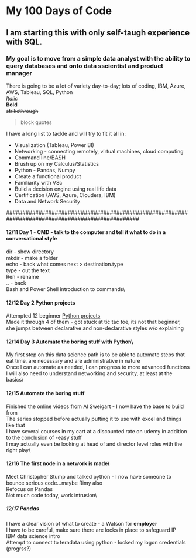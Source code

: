 # My 100 Days of Code

## I am starting this with only self-taugh experience with SQL.

### My goal is to move from a simple data analyst with the ability to query databases and onto data sscientist and product manager
There is going to be a lot of variety day-to-day; lots of coding, IBM, Azure, AWS, Tableau, SQL, Python\
*Italic*\
**Bold**\
~~strikethrough~~
>block quotes
>
I have a long list to tackle and will try to fit it all in:
* Visualization (Tableau, Power BI)
* Networking - connecting remotely, virtual machines, cloud computing
* Command line/BASH
* Brush up on my Calculus/Statistics
* Python - Pandas, Numpy 
* Create a functional product
* Familiarity with VSc
* Build a decision engine using real life data
* Certification (AWS, Azure, Cloudera, IBM)
* Data and Network Security

#################################################################################################
#### 12/11 Day 1 - CMD - talk to the computer and tell it what to do in a conversational style
dir - show directory\
mkdir - make a folder \
echo - back what comes next > destination.type\
type - out the text\
Ren - rename\
.. - back\
Bash and Power Shell introduction to commands\
#### 12/12 Day 2 Python projects
Attempted 12 beginner [Python projects](https://www.youtube.com/watch?v=8ext9G7xspg&t=1564s) \
Made it through 4 of them - got stuck at tic tac toe, its not that beginner, she jumps between declarative and non-declarative styles w/o explaining
#### 12/14 Day 3 Automate the boring stuff with Python\
My first step on this data science path is to be able to automate steps that eat time, are necessary and are administrative in nature\
Once I can automate as needed, I can progress to more advanced functions\
I will also need to understand networking and security, at least at the basics\
#### 12/15 Automate the boring stuff
Finished the online videos from Al Sweigart - I now have the base to build from\
The series stopped before actually putting it to use with excel and things like that\
I have several courses in my cart at a discounted rate on udemy in addition to the conclusion of -easy stuff\
I may actually even be looking at head of and director level roles with the right play\
#### 12/16 The first node in a network is made\
Meet Christopher Stump and talked python - I now have someone to bounce serious code...maybe Rimy also\
Refocus on Pandas\
Not much code today, work intrusion\
##### 12/17 Pandas
I have a clear vision of what to create - a Watson for **employer**\
I have to be careful, make sure there are locks in place to safeguard IP\
IBM data science intro\
Attempt to connect to teradata using python - locked my logon credentials (progrss?)
